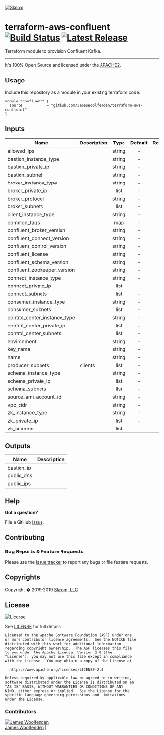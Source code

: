 <!-- This file was automatically generated by the `build-harness`. Make all changes to `README.yaml` and run `make readme` to rebuild this file. -->

[![Slalom][logo]](https://slalom.com)

# terraform-aws-confluent [![Build Status](https://api.travis-ci.com/JamesWoolfenden/terraform-aws-ecr.svg?branch=master)](https://travis-ci.com/JamesWoolfenden/terraform-aws-ecr) [![Latest Release](https://img.shields.io/github/release/JamesWoolfenden/terraform-aws-ecr.svg)](https://github.com/JamesWoolfenden/terraform-aws-ecr/releases/latest)
Terraform module to provision Confluent Kafka.

---

It's 100% Open Source and licensed under the [APACHE2](LICENSE).

## Usage

Include this repository as a module in your existing terraform code:

```hcl
module "confluent" {
  source           = "github.com/JamesWoolfenden/terraform-aws-confluent"
}
```

## Inputs

| Name | Description | Type | Default | Required |
|------|-------------|:----:|:-----:|:-----:|
| allowed_ips |  | string | - | yes |
| bastion_instance_type |  | string | - | yes |
| bastion_private_ip |  | string | - | yes |
| bastion_subnet |  | string | - | yes |
| broker_instance_type |  | string | - | yes |
| broker_private_ip |  | list | - | yes |
| broker_protocol |  | string | - | yes |
| broker_subnets |  | list | - | yes |
| client_instance_type |  | string | - | yes |
| common_tags |  | map | - | yes |
| confluent_broker_version |  | string | - | yes |
| confluent_connect_version |  | string | - | yes |
| confluent_control_version |  | string | - | yes |
| confluent_license |  | string | - | yes |
| confluent_schema_version |  | string | - | yes |
| confluent_zookeeper_version |  | string | - | yes |
| connect_instance_type |  | string | - | yes |
| connect_private_ip |  | list | - | yes |
| connect_subnets |  | list | - | yes |
| consumer_instance_type |  | string | - | yes |
| consumer_subnets |  | list | - | yes |
| control_center_instance_type |  | string | - | yes |
| control_center_private_ip |  | list | - | yes |
| control_center_subnets |  | list | - | yes |
| environment |  | string | - | yes |
| key_name |  | string | - | yes |
| name |  | string | - | yes |
| producer_subnets | clients | list | - | yes |
| schema_instance_type |  | string | - | yes |
| schema_private_ip |  | list | - | yes |
| schema_subnets |  | list | - | yes |
| source_ami_account_id |  | string | - | yes |
| vpc_cidr |  | string | - | yes |
| zk_instance_type |  | string | - | yes |
| zk_private_ip |  | list | - | yes |
| zk_subnets |  | list | - | yes |

## Outputs

| Name | Description |
|------|-------------|
| bastion_ip |  |
| public_dns |  |
| public_ips |  |

## Help

**Got a question?**

File a GitHub [issue](https://github.com/jameswoolfenden/terraform-aws-ecr/issues).

## Contributing

### Bug Reports & Feature Requests

Please use the [issue tracker](https://github.com/jameswoolfenden/terraform-aws-ecr/issues) to report any bugs or file feature requests.

## Copyrights

Copyright � 2019-2019 [Slalom, LLC](https://slalom.com)

## License

[![License](https://img.shields.io/badge/License-Apache%202.0-blue.svg)](https://opensource.org/licenses/Apache-2.0)

See [LICENSE](LICENSE) for full details.

    Licensed to the Apache Software Foundation (ASF) under one
    or more contributor license agreements.  See the NOTICE file
    distributed with this work for additional information
    regarding copyright ownership.  The ASF licenses this file
    to you under the Apache License, Version 2.0 (the
    "License"); you may not use this file except in compliance
    with the License.  You may obtain a copy of the License at

      https://www.apache.org/licenses/LICENSE-2.0

    Unless required by applicable law or agreed to in writing,
    software distributed under the License is distributed on an
    "AS IS" BASIS, WITHOUT WARRANTIES OR CONDITIONS OF ANY
    KIND, either express or implied.  See the License for the
    specific language governing permissions and limitations
    under the License.

### Contributors

  [![James Woolfenden][jameswoolfenden_avatar]][jameswoolfenden_homepage]<br/>[James Woolfenden][jameswoolfenden_homepage] |

  [jameswoolfenden_homepage]: https://github.com/jameswoolfenden
  [jameswoolfenden_avatar]: https://github.com/jameswoolfenden.png?size=150

[logo]: https://gist.githubusercontent.com/JamesWoolfenden/5c457434351e9fe732ca22b78fdd7d5e/raw/15933294ae2b00f5dba6557d2be88f4b4da21201/slalom-logo.png
[website]: https://slalom.com
[github]: https://github.com/jameswoolfenden
[linkedin]: https://www.linkedin.com/company/slalom-consulting/
[twitter]: https://twitter.com/Slalom

[share_twitter]: https://twitter.com/intent/tweet/?text=terraform-aws-ecr&url=https://github.com/jameswoolfenden/terraform-aws-ecr
[share_linkedin]: https://www.linkedin.com/shareArticle?mini=true&title=terraform-aws-ecr&url=https://github.com/jameswoolfenden/terraform-aws-ecr
[share_reddit]: https://reddit.com/submit/?url=https://github.com/jameswoolfenden/terraform-aws-ecr
[share_facebook]: https://facebook.com/sharer/sharer.php?u=https://github.com/jameswoolfenden/terraform-aws-ecr
[share_email]: mailto:?subject=terraform-aws-ecr&body=https://github.com/jameswoolfenden/terraform-aws-ecr
